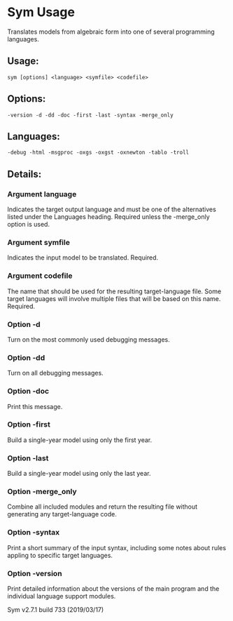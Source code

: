 # Sym Usage

Translates models from algebraic form into one of several programming
languages.

## Usage:
    sym [options] <language> <symfile> <codefile>

## Options:
    -version -d -dd -doc -first -last -syntax -merge_only

## Languages:
    -debug -html -msgproc -oxgs -oxgst -oxnewton -tablo -troll 

## Details:

### Argument language
Indicates the target output language and must be one of the alternatives
listed under the Languages heading. Required unless the -merge_only option
is used.

### Argument symfile
Indicates the input model to be translated. Required.

### Argument codefile
The name that should be used for the resulting target-language file. Some
target languages will involve multiple files that will be based on this
name. Required.

### Option -d
Turn on the most commonly used debugging messages.

### Option -dd
Turn on all debugging messages.

### Option -doc
Print this message.

### Option -first
Build a single-year model using only the first year.

### Option -last
Build a single-year model using only the last year.

### Option -merge_only
Combine all included modules and return the resulting file
without generating any target-language code.

### Option -syntax
Print a short summary of the input syntax, including some
notes about rules appling to specific target languages.

### Option -version
Print detailed information about the versions of the main
program and the individual language support modules.

Sym v2.7.1 build 733 (2019/03/17)
